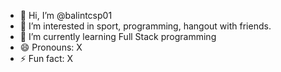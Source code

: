 - 👋 Hi, I’m @balintcsp01
- 👀 I’m interested in sport, programming, hangout with friends.
- 🌱 I’m currently learning Full Stack programming
- 😄 Pronouns: X
- ⚡ Fun fact: X

<!---
balintcsp01/balintcsp01 is a ✨ special ✨ repository because its `README.md` (this file) appears on your GitHub profile.
You can click the Preview link to take a look at your changes.
--->
